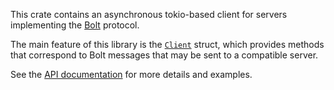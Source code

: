 This crate contains an asynchronous tokio-based client for servers implementing the 
[Bolt](https://en.wikipedia.org/wiki/Bolt_%28network_protocol%29) protocol.

The main feature of this library is the [`Client`](https://docs.rs/bolt-client/*/bolt_client/struct.Client.html) 
struct, which provides methods that correspond to Bolt messages that may be sent to a compatible server.

See the [API documentation](https://docs.rs/bolt-client) for more details and examples.
